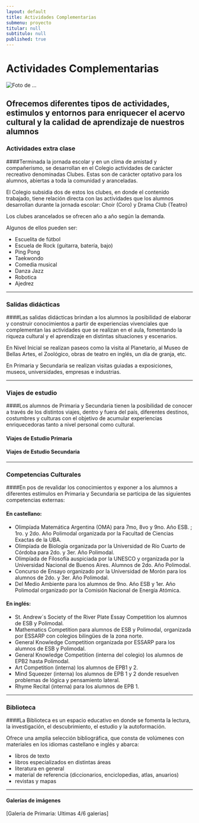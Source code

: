 ```yaml
---
layout: default
title: Actividades Complementarias
submenu: proyecto
titular: null
subtitulo: null
published: true
---
```


# Actividades Complementarias

![Foto de ...](http://placeimg.com/720/200/nature)

## Ofrecemos diferentes tipos de actividades, estimulos y entornos para enriquecer el acervo cultural y la calidad de aprendizaje de nuestros alumnos

### Actividades extra clase

####Terminada la jornada escolar y en un clima de amistad  y compañerismo, se desarrollan en el Colegio actividades de carácter recreativo denominadas Clubes. Estas son de carácter optativo para los alumnos, abiertas a toda la comunidad y aranceladas. 

El Colegio subsidia dos de estos los clubes, en donde el contenido trabajado, tiene relación directa con las actividades que los alumnos desarrollan durante la jornada escolar: Choir (Coro) y Drama Club (Teatro)

Los clubes arancelados se ofrecen año a año según la demanda. 

Algunos de ellos pueden ser: 

- Escuelita de fútbol
- Escuela de Rock (guitarra, batería, bajo)
- Ping Pong
- Taekwondo
- Comedia musical
- Danza Jazz
- Robotica
- Ajedrez


---

### Salidas didácticas

####Las salidas didácticas brindan a los alumnos la posibilidad de elaborar y construir conocimientos a partir de experiencias vivenciales que complementan las actividades que se realizan en el aula, fomentando la riqueza cultural y el aprendizaje en distintas situaciones y  escenarios. 

En Nivel Inicial se realizan paseos como la visita al Planetario, al Museo de Bellas Artes, el Zoológico, obras de teatro en inglés, un día de granja, etc. 

En Primaria y Secundaria se realizan  visitas guiadas a exposiciones, museos, universidades, empresas e industrias.


---

### Viajes de estudio

####Los alumnos de Primaria y Secundaria tienen la posibilidad de conocer a través de los distintos viajes, dentro y fuera del país, diferentes destinos, costumbres y culturas con el objetivo de acumular experiencias enriquecedoras tanto a nivel personal como cultural.

#### Viajes de Estudio Primaria

#### Viajes de Estudio Secundaria


---

### Competencias Culturales

####En pos de revalidar los conocimientos y exponer a los alumnos a diferentes estímulos en Primaria y Secundaria se participa de las siguientes competencias externas: 

#### En castellano:

- Olimpíada Matemática Argentina (OMA) para 7mo, 8vo y 9no. Año ESB. ; 1ro. y 2do. Año Polimodal organizada por la Facultad de Ciencias Exactas de la UBA. 
- Olimpíada de Biología organizada por la Universidad de Río Cuarto de Córdoba para 2do. y 3er. Año Polimodal. 
- Olimpíada de Filosofía auspiciada por la UNESCO y organizada por la Universidad Nacional de Buenos Aires. Alumnos de 2do. Año Polimodal. 
- Concurso de Ensayo organizado por la Universidad de Morón para los alumnos de 2do. y 3er. Año Polimodal.  
- Del Medio Ambiente para los alumnos de 9no. Año ESB y 1er. Año Polimodal organizado por la Comisión Nacional de Energía Atómica. 

#### En inglés:

- St. Andrew´s Society of the River Plate Essay Competition los alumnos de ESB y Polimodal. 
- Mathematics Competition para alumnos de ESB y Polimodal, organizada por ESSARP con colegios bilingües de la zona norte. 
- General Knowledge Competition organizada por ESSARP para los alumnos de ESB y Polimodal.
- General Knowledge Competition (interna del colegio) los alumnos de EPB2 hasta Polimodal.
- Art Competition (interna) los alumnos de EPB1 y 2.
- Mind Squeezer (interna) los alumnos de EPB 1 y 2 donde resuelven problemas de lógica y pensamiento lateral. 
- Rhyme Recital (interna) para los alumnos de EPB 1.


---

### Biblioteca

####La Biblioteca es un espacio educativo en donde se fomenta la lectura, la investigación, el descubrimiento, el estudio y la autoformación.

Ofrece una amplia selección bibliográfica, que consta de volúmenes con materiales en los idiomas castellano e inglés y abarca:

-	libros de texto
-	libros especializados en distintas áreas
-	literatura en general
-	material de referencia (diccionarios, enciclopedias, atlas, anuarios)
-	revistas y mapas



---

#### Galerías de imágenes 

[Galeria de Primaria: Ultimas 4/6 galerias]